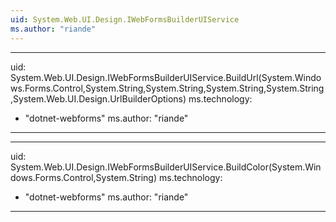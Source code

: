 ```yaml
---
uid: System.Web.UI.Design.IWebFormsBuilderUIService
ms.author: "riande"
---
```


---
uid: System.Web.UI.Design.IWebFormsBuilderUIService.BuildUrl(System.Windows.Forms.Control,System.String,System.String,System.String,System.String,System.Web.UI.Design.UrlBuilderOptions)
ms.technology: 
  - "dotnet-webforms"
ms.author: "riande"
---

---
uid: System.Web.UI.Design.IWebFormsBuilderUIService.BuildColor(System.Windows.Forms.Control,System.String)
ms.technology: 
  - "dotnet-webforms"
ms.author: "riande"
---
